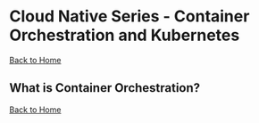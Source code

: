 # Cloud Native Series - Container Orchestration and Kubernetes
[Back to Home][HOME]
## What is Container Orchestration?





[Back to Home][HOME]

[HOME]: README.md
